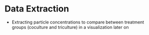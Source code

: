 # Data Extraction

- Extracting particle concentrations to compare between treatment groups (coculture and triculture) in a visualization later on
